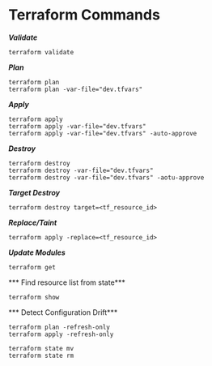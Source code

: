# Terraform Commands

***Validate***
```
terraform validate
```

***Plan***
```
terraform plan
terraform plan -var-file="dev.tfvars"
```

***Apply***
```
terraform apply
terraform apply -var-file="dev.tfvars"
terraform apply -var-file="dev.tfvars" -auto-approve
```

***Destroy***
```
terraform destroy
terraform destroy -var-file="dev.tfvars"
terraform destroy -var-file="dev.tfvars" -aotu-approve
```

***Target Destroy***
```
terraform destroy target=<tf_resource_id>
```

***Replace/Taint***
```
terraform apply -replace=<tf_resource_id>
```

***Update Modules***
```
terraform get 
```

*** Find resource list from state***
```
terraform show 
```

*** Detect Configuration Drift***
```
terraform plan -refresh-only
terraform apply -refresh-only 
```


```
terraform state mv
terraform state rm  
```
